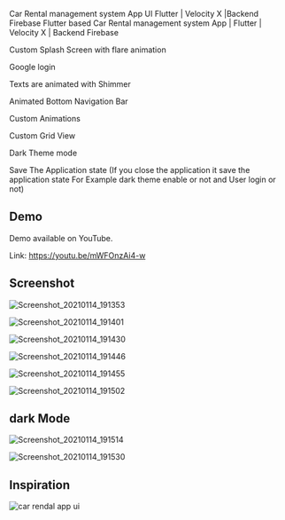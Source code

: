 Car Rental management system App UI Flutter | Velocity X |Backend Firebase
Flutter based Car Rental management system App | Flutter | Velocity X | Backend Firebase

Custom Splash Screen with flare animation

Google login

Texts are animated with Shimmer

Animated Bottom Navigation Bar

Custom Animations

Custom Grid View

Dark Theme mode

Save The Application state (If you close the application it save the application state For Example dark theme enable or not and User login or not)

## Demo
Demo available on YouTube.

Link: 
https://youtu.be/mWFOnzAi4-w

## Screenshot


![Screenshot_20210114_191353](https://user-images.githubusercontent.com/54774962/104599082-5e7c7100-569d-11eb-9993-dfd868b14b1f.png)


![Screenshot_20210114_191401](https://user-images.githubusercontent.com/54774962/104599087-5f150780-569d-11eb-8250-bd53bfaf5a2d.png)


![Screenshot_20210114_191430](https://user-images.githubusercontent.com/54774962/104599091-60463480-569d-11eb-839c-dfe15dea7145.png)


![Screenshot_20210114_191446](https://user-images.githubusercontent.com/54774962/104599104-620ff800-569d-11eb-95a6-bc79be6a9f79.png)


![Screenshot_20210114_191455](https://user-images.githubusercontent.com/54774962/104599111-64725200-569d-11eb-8caf-86c6d12b10ba.png)


![Screenshot_20210114_191502](https://user-images.githubusercontent.com/54774962/104599113-650ae880-569d-11eb-96c7-96f8313e71d4.png)


## dark Mode


![Screenshot_20210114_191514](https://user-images.githubusercontent.com/54774962/104599121-65a37f00-569d-11eb-8643-1a041a8b9c3d.png)


![Screenshot_20210114_191530](https://user-images.githubusercontent.com/54774962/104599069-5ae8ea00-569d-11eb-8773-112a0d9da7e1.png)



## Inspiration

![car rendal app ui](https://user-images.githubusercontent.com/54774962/104598170-43f5c800-569c-11eb-9322-b1e0bbd9aa47.jpg)


